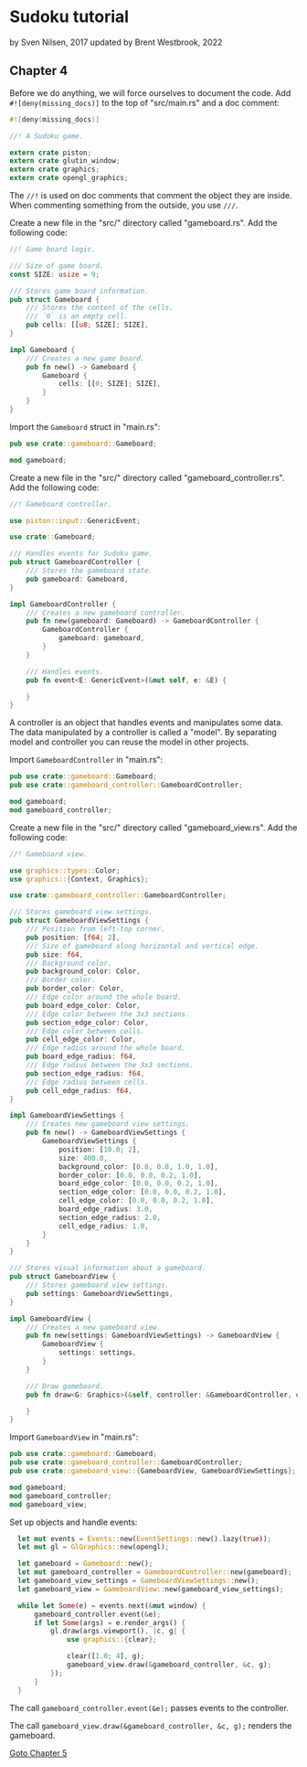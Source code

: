 # Sudoku tutorial
by Sven Nilsen, 2017
updated by Brent Westbrook, 2022

## Chapter 4

Before we do anything, we will force ourselves to document the code. Add
`#![deny(missing_docs)]` to the top of "src/main.rs" and a doc comment:

```rust
#![deny(missing_docs)]

//! A Sudoku game.

extern crate piston;
extern crate glutin_window;
extern crate graphics;
extern crate opengl_graphics;
```

The `//!` is used on doc comments that comment the object they are inside. When
commenting something from the outside, you use `///`.

Create a new file in the "src/" directory called "gameboard.rs". Add the
following code:

```rust
//! Game board logic.

/// Size of game board.
const SIZE: usize = 9;

/// Stores game board information.
pub struct Gameboard {
    /// Stores the content of the cells.
    /// `0` is an empty cell.
    pub cells: [[u8; SIZE]; SIZE],
}

impl Gameboard {
    /// Creates a new game board.
    pub fn new() -> Gameboard {
        Gameboard {
            cells: [[0; SIZE]; SIZE],
        }
    }
}
```

Import the `Gameboard` struct in "main.rs":

```rust
pub use crate::gameboard::Gameboard;

mod gameboard;
```

Create a new file in the "src/" directory called "gameboard_controller.rs". Add
the following code:

```rust
//! Gameboard controller.

use piston::input::GenericEvent;

use crate::Gameboard;

/// Handles events for Sudoku game.
pub struct GameboardController {
    /// Stores the gameboard state.
    pub gameboard: Gameboard,
}

impl GameboardController {
    /// Creates a new gameboard controller.
    pub fn new(gameboard: Gameboard) -> GameboardController {
        GameboardController {
            gameboard: gameboard,
        }
    }

    /// Handles events.
    pub fn event<E: GenericEvent>(&mut self, e: &E) {

    }
}
```

A controller is an object that handles events and manipulates some data. The
data manipulated by a controller is called a "model". By separating model and
controller you can reuse the model in other projects.

Import `GameboardController` in "main.rs":

```rust
pub use crate::gameboard::Gameboard;
pub use crate::gameboard_controller::GameboardController;

mod gameboard;
mod gameboard_controller;
```

Create a new file in the "src/" directory called "gameboard_view.rs". Add the
following code:

```rust
//! Gameboard view.

use graphics::types::Color;
use graphics::{Context, Graphics};

use crate::gameboard_controller::GameboardController;

/// Stores gameboard view settings.
pub struct GameboardViewSettings {
    /// Position from left-top corner.
    pub position: [f64; 2],
    /// Size of gameboard along horizontal and vertical edge.
    pub size: f64,
    /// Background color.
    pub background_color: Color,
    /// Border color.
    pub border_color: Color,
    /// Edge color around the whole board.
    pub board_edge_color: Color,
    /// Edge color between the 3x3 sections.
    pub section_edge_color: Color,
    /// Edge color between cells.
    pub cell_edge_color: Color,
    /// Edge radius around the whole board.
    pub board_edge_radius: f64,
    /// Edge radius between the 3x3 sections.
    pub section_edge_radius: f64,
    /// Edge radius between cells.
    pub cell_edge_radius: f64,
}

impl GameboardViewSettings {
    /// Creates new gameboard view settings.
    pub fn new() -> GameboardViewSettings {
        GameboardViewSettings {
            position: [10.0; 2],
            size: 400.0,
            background_color: [0.8, 0.8, 1.0, 1.0],
            border_color: [0.0, 0.0, 0.2, 1.0],
            board_edge_color: [0.0, 0.0, 0.2, 1.0],
            section_edge_color: [0.0, 0.0, 0.2, 1.0],
            cell_edge_color: [0.0, 0.0, 0.2, 1.0],
            board_edge_radius: 3.0,
            section_edge_radius: 2.0,
            cell_edge_radius: 1.0,
        }
    }
}

/// Stores visual information about a gameboard.
pub struct GameboardView {
    /// Stores gameboard view settings.
    pub settings: GameboardViewSettings,
}

impl GameboardView {
    /// Creates a new gameboard view.
    pub fn new(settings: GameboardViewSettings) -> GameboardView {
        GameboardView {
            settings: settings,
        }
    }

    /// Draw gameboard.
    pub fn draw<G: Graphics>(&self, controller: &GameboardController, c: &Context, g: &mut G) {

    }
}
```

Import `GameboardView` in "main.rs":

```rust
pub use crate::gameboard::Gameboard;
pub use crate::gameboard_controller::GameboardController;
pub use crate::gameboard_view::{GameboardView, GameboardViewSettings};

mod gameboard;
mod gameboard_controller;
mod gameboard_view;
```

Set up objects and handle events:

```rust
  let mut events = Events::new(EventSettings::new().lazy(true));
  let mut gl = GlGraphics::new(opengl);

  let gameboard = Gameboard::new();
  let mut gameboard_controller = GameboardController::new(gameboard);
  let gameboard_view_settings = GameboardViewSettings::new();
  let gameboard_view = GameboardView::new(gameboard_view_settings);

  while let Some(e) = events.next(&mut window) {
      gameboard_controller.event(&e);
      if let Some(args) = e.render_args() {
          gl.draw(args.viewport(), |c, g| {
              use graphics::{clear};

              clear([1.0; 4], g);
              gameboard_view.draw(&gameboard_controller, &c, g);
          });
      }
  }
```

The call `gameboard_controller.event(&e);` passes events to the controller.

The call `gameboard_view.draw(&gameboard_controller, &c, g);`
renders the gameboard.

[Goto Chapter 5](chp-05.md)
